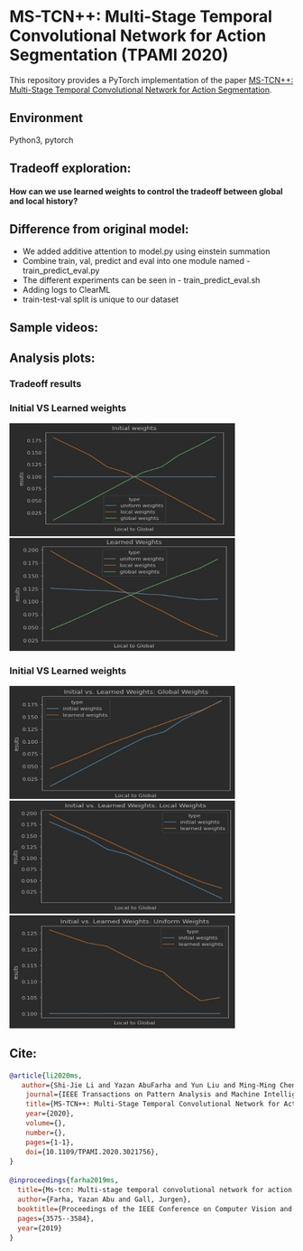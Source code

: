 # MS-TCN++: Multi-Stage Temporal Convolutional Network for Action Segmentation (TPAMI 2020)

This repository provides a PyTorch implementation of the paper [MS-TCN++: Multi-Stage Temporal Convolutional Network for Action Segmentation](https://arxiv.org/pdf/2006.09220.pdf).

## Environment
Python3, pytorch

## Tradeoff exploration:

#### How can we use learned weights to control the tradeoff between global and local history? 

## Difference from original model:
* We added additive attention to model.py using einstein summation
* Combine train, val, predict and eval into one module named - train_predict_eval.py
* The different experiments can be seen in - train_predict_eval.sh
* Adding logs to ClearML
* train-test-val split is unique to our dataset 

## Sample videos:


## Analysis plots:
### Tradeoff results


### Initial VS Learned weights

<img src="https://github.com/ilanit1997/MS-TCN2_surgical/blob/master/plots/initial%20weights%20all.jpeg" width="400" height="200">
<img src="https://github.com/ilanit1997/MS-TCN2_surgical/blob/master/plots/learned%20weights%20all.jpeg" width="400" height="200">

### Initial VS Learned weights
<img src="https://github.com/ilanit1997/MS-TCN2_surgical/blob/master/plots/initial%20vs%20learned%20global.jpeg" width="400" height="200">
<img src="https://github.com/ilanit1997/MS-TCN2_surgical/blob/master/plots/initial%20vs%20learned%20local.jpeg" width="400" height="200">
<img src="https://github.com/ilanit1997/MS-TCN2_surgical/blob/master/plots/initial%20vs%20learned%20uniform.jpeg" width="400" height="200">

## Cite:
```BibTeX
@article{li2020ms,
   author={Shi-Jie Li and Yazan AbuFarha and Yun Liu and Ming-Ming Cheng and Juergen Gall},
    journal={IEEE Transactions on Pattern Analysis and Machine Intelligence}, 
    title={MS-TCN++: Multi-Stage Temporal Convolutional Network for Action Segmentation}, 
    year={2020},
    volume={},
    number={},
    pages={1-1},
    doi={10.1109/TPAMI.2020.3021756},
}

@inproceedings{farha2019ms,
  title={Ms-tcn: Multi-stage temporal convolutional network for action segmentation},
  author={Farha, Yazan Abu and Gall, Jurgen},
  booktitle={Proceedings of the IEEE Conference on Computer Vision and Pattern Recognition},
  pages={3575--3584},
  year={2019}
}

```
